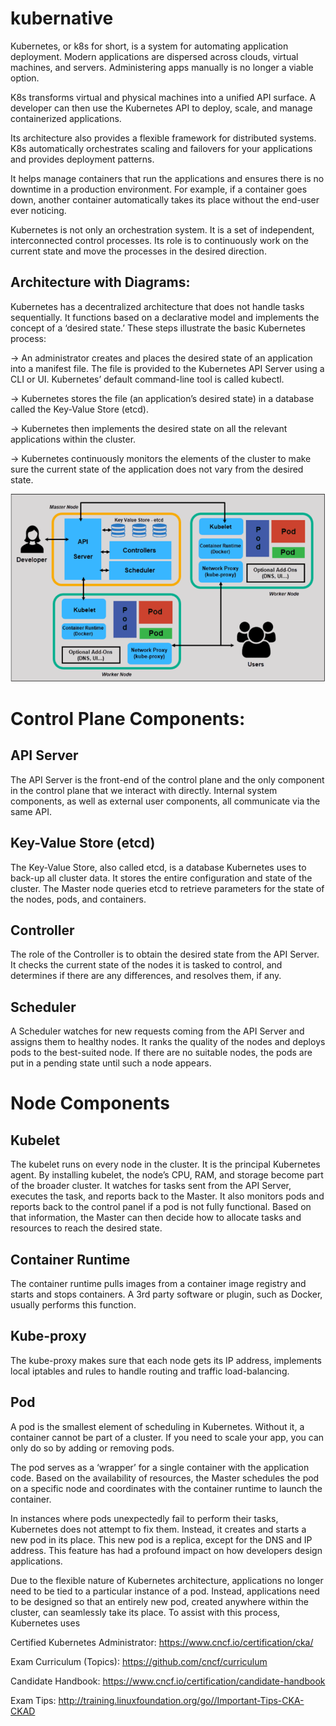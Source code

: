# kubernative

Kubernetes, or k8s for short, is a system for automating application deployment. Modern applications are dispersed across clouds, virtual machines, and servers. Administering apps manually is no longer a viable option.

K8s transforms virtual and physical machines into a unified API surface. A developer can then use the Kubernetes API to deploy, scale, and manage containerized applications.

Its architecture also provides a flexible framework for distributed systems. K8s automatically orchestrates scaling and failovers for your applications and provides deployment patterns.

It helps manage containers that run the applications and ensures there is no downtime in a production environment. For example, if a container goes down, another container automatically takes its place without the end-user ever noticing.

Kubernetes is not only an orchestration system. It is a set of independent, interconnected control processes. Its role is to continuously work on the current state and move the processes in the desired direction.

## Architecture with Diagrams: 

Kubernetes has a decentralized architecture that does not handle tasks sequentially. It functions based on a declarative model and implements the concept of a ‘desired state.’ These steps illustrate the basic Kubernetes process:

-> An administrator creates and places the desired state of an application into a manifest file.
The file is provided to the Kubernetes API Server using a CLI or UI. Kubernetes’ default command-line tool is called kubectl. 

-> Kubernetes stores the file (an application’s desired state) in a database called the Key-Value Store (etcd).

-> Kubernetes then implements the desired state on all the relevant applications within the cluster.

-> Kubernetes continuously monitors the elements of the cluster to make sure the current state of the application does not vary from the desired state.

![ScreenShot](https://github.com/kumarrkslinux/kubernative/blob/main/Architecture%20with%20Diagrams.PNG)

# Control Plane Components: 
## API Server
The API Server is the front-end of the control plane and the only component in the control plane that we interact with directly. Internal system components, as well as external user components, all communicate via the same API.

## Key-Value Store (etcd)
The Key-Value Store, also called etcd, is a database Kubernetes uses to back-up all cluster data. It stores the entire configuration and state of the cluster. The Master node queries etcd to retrieve parameters for the state of the nodes, pods, and containers.

## Controller
The role of the Controller is to obtain the desired state from the API Server. It checks the current state of the nodes it is tasked to control, and determines if there are any differences, and resolves them, if any.

## Scheduler
A Scheduler watches for new requests coming from the API Server and assigns them to healthy nodes. It ranks the quality of the nodes and deploys pods to the best-suited node. If there are no suitable nodes, the pods are put in a pending state until such a node appears.

# Node Components

## Kubelet
The kubelet runs on every node in the cluster. It is the principal Kubernetes agent. By installing kubelet, the node’s CPU, RAM, and storage become part of the broader cluster. It watches for tasks sent from the API Server, executes the task, and reports back to the Master. It also monitors pods and reports back to the control panel if a pod is not fully functional. Based on that information, the Master can then decide how to allocate tasks and resources to reach the desired state.

## Container Runtime
The container runtime pulls images from a container image registry and starts and stops containers. A 3rd party software or plugin, such as Docker, usually performs this function.

## Kube-proxy
The kube-proxy makes sure that each node gets its IP address, implements local iptables and rules to handle routing and traffic load-balancing.

## Pod
A pod is the smallest element of scheduling in Kubernetes. Without it, a container cannot be part of a cluster. If you need to scale your app, you can only do so by adding or removing pods.

The pod serves as a ‘wrapper’ for a single container with the application code. Based on the availability of resources, the Master schedules the pod on a specific node and coordinates with the container runtime to launch the container.

In instances where pods unexpectedly fail to perform their tasks, Kubernetes does not attempt to fix them. Instead, it creates and starts a new pod in its place. This new pod is a replica, except for the DNS and IP address. This feature has had a profound impact on how developers design applications.

Due to the flexible nature of Kubernetes architecture, applications no longer need to be tied to a particular instance of a pod. Instead, applications need to be designed so that an entirely new pod, created anywhere within the cluster, can seamlessly take its place. To assist with this process, Kubernetes uses

Certified Kubernetes Administrator: https://www.cncf.io/certification/cka/

Exam Curriculum (Topics): https://github.com/cncf/curriculum

Candidate Handbook: https://www.cncf.io/certification/candidate-handbook

Exam Tips: http://training.linuxfoundation.org/go//Important-Tips-CKA-CKAD

